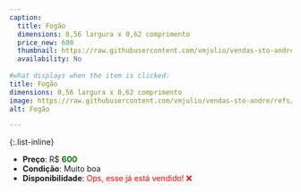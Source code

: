 ```yaml
---
caption:
  title: Fogão
  dimensions: 0,56 largura x 0,62 comprimento
  price_new: 600
  thumbnail: https://raw.githubusercontent.com/vmjulio/vendas-sto-andre/refs/heads/main/assets/img/portfolio/fogao.jpeg
  availability: No
  
#what displays when the item is clicked:
title: Fogão
dimensions: 0,56 largura x 0,62 comprimento
image: https://raw.githubusercontent.com/vmjulio/vendas-sto-andre/refs/heads/main/assets/img/portfolio/fogao.jpeg
alt: Fogão

---
```

{:.list-inline} 
- **Preço**: R$ <span style="color:green">**600**</span>
- **Condição**: Muito boa
- **Disponibilidade**: <span style='color:red'>Ops, esse já está vendido! ❌</span>
